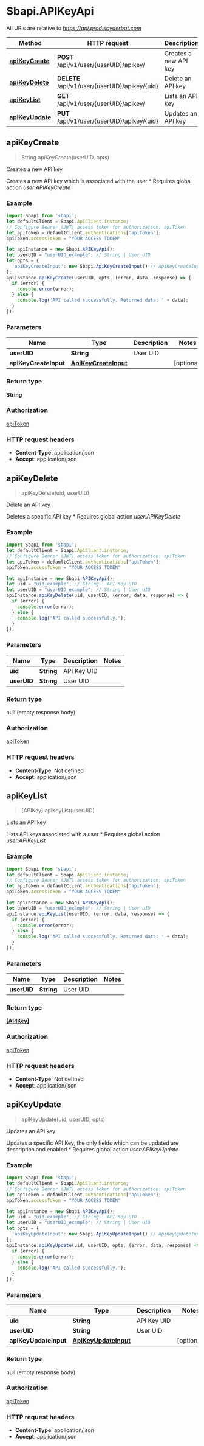 # Sbapi.APIKeyApi

All URIs are relative to *https://api.prod.spyderbat.com*

Method | HTTP request | Description
------------- | ------------- | -------------
[**apiKeyCreate**](APIKeyApi.md#apiKeyCreate) | **POST** /api/v1/user/{userUID}/apikey/ | Creates a new API key
[**apiKeyDelete**](APIKeyApi.md#apiKeyDelete) | **DELETE** /api/v1/user/{userUID}/apikey/{uid} | Delete an API key
[**apiKeyList**](APIKeyApi.md#apiKeyList) | **GET** /api/v1/user/{userUID}/apikey/ | Lists an API key
[**apiKeyUpdate**](APIKeyApi.md#apiKeyUpdate) | **PUT** /api/v1/user/{userUID}/apikey/{uid} | Updates an API key



## apiKeyCreate

> String apiKeyCreate(userUID, opts)

Creates a new API key

 Creates a new API key which is associated with the user    * Requires global action *user:APIKeyCreate* 

### Example

```javascript
import Sbapi from 'sbapi';
let defaultClient = Sbapi.ApiClient.instance;
// Configure Bearer (JWT) access token for authorization: apiToken
let apiToken = defaultClient.authentications['apiToken'];
apiToken.accessToken = "YOUR ACCESS TOKEN"

let apiInstance = new Sbapi.APIKeyApi();
let userUID = "userUID_example"; // String | User UID
let opts = {
  'apiKeyCreateInput': new Sbapi.ApiKeyCreateInput() // ApiKeyCreateInput | 
};
apiInstance.apiKeyCreate(userUID, opts, (error, data, response) => {
  if (error) {
    console.error(error);
  } else {
    console.log('API called successfully. Returned data: ' + data);
  }
});
```

### Parameters


Name | Type | Description  | Notes
------------- | ------------- | ------------- | -------------
 **userUID** | **String**| User UID | 
 **apiKeyCreateInput** | [**ApiKeyCreateInput**](ApiKeyCreateInput.md)|  | [optional] 

### Return type

**String**

### Authorization

[apiToken](../README.md#apiToken)

### HTTP request headers

- **Content-Type**: application/json
- **Accept**: application/json


## apiKeyDelete

> apiKeyDelete(uid, userUID)

Delete an API key

 Deletes a specific API key   * Requires global action *user:APIKeyDelete* 

### Example

```javascript
import Sbapi from 'sbapi';
let defaultClient = Sbapi.ApiClient.instance;
// Configure Bearer (JWT) access token for authorization: apiToken
let apiToken = defaultClient.authentications['apiToken'];
apiToken.accessToken = "YOUR ACCESS TOKEN"

let apiInstance = new Sbapi.APIKeyApi();
let uid = "uid_example"; // String | API Key UID
let userUID = "userUID_example"; // String | User UID
apiInstance.apiKeyDelete(uid, userUID, (error, data, response) => {
  if (error) {
    console.error(error);
  } else {
    console.log('API called successfully.');
  }
});
```

### Parameters


Name | Type | Description  | Notes
------------- | ------------- | ------------- | -------------
 **uid** | **String**| API Key UID | 
 **userUID** | **String**| User UID | 

### Return type

null (empty response body)

### Authorization

[apiToken](../README.md#apiToken)

### HTTP request headers

- **Content-Type**: Not defined
- **Accept**: application/json


## apiKeyList

> [APIKey] apiKeyList(userUID)

Lists an API key

 Lists API keys associated with a user   * Requires global action *user:APIKeyList*  

### Example

```javascript
import Sbapi from 'sbapi';
let defaultClient = Sbapi.ApiClient.instance;
// Configure Bearer (JWT) access token for authorization: apiToken
let apiToken = defaultClient.authentications['apiToken'];
apiToken.accessToken = "YOUR ACCESS TOKEN"

let apiInstance = new Sbapi.APIKeyApi();
let userUID = "userUID_example"; // String | User UID
apiInstance.apiKeyList(userUID, (error, data, response) => {
  if (error) {
    console.error(error);
  } else {
    console.log('API called successfully. Returned data: ' + data);
  }
});
```

### Parameters


Name | Type | Description  | Notes
------------- | ------------- | ------------- | -------------
 **userUID** | **String**| User UID | 

### Return type

[**[APIKey]**](APIKey.md)

### Authorization

[apiToken](../README.md#apiToken)

### HTTP request headers

- **Content-Type**: Not defined
- **Accept**: application/json


## apiKeyUpdate

> apiKeyUpdate(uid, userUID, opts)

Updates an API key

 Updates a specific API Key, the only fields which can be updated are description and enabled   * Requires global action *user:APIKeyUpdate* 

### Example

```javascript
import Sbapi from 'sbapi';
let defaultClient = Sbapi.ApiClient.instance;
// Configure Bearer (JWT) access token for authorization: apiToken
let apiToken = defaultClient.authentications['apiToken'];
apiToken.accessToken = "YOUR ACCESS TOKEN"

let apiInstance = new Sbapi.APIKeyApi();
let uid = "uid_example"; // String | API Key UID
let userUID = "userUID_example"; // String | User UID
let opts = {
  'apiKeyUpdateInput': new Sbapi.ApiKeyUpdateInput() // ApiKeyUpdateInput | 
};
apiInstance.apiKeyUpdate(uid, userUID, opts, (error, data, response) => {
  if (error) {
    console.error(error);
  } else {
    console.log('API called successfully.');
  }
});
```

### Parameters


Name | Type | Description  | Notes
------------- | ------------- | ------------- | -------------
 **uid** | **String**| API Key UID | 
 **userUID** | **String**| User UID | 
 **apiKeyUpdateInput** | [**ApiKeyUpdateInput**](ApiKeyUpdateInput.md)|  | [optional] 

### Return type

null (empty response body)

### Authorization

[apiToken](../README.md#apiToken)

### HTTP request headers

- **Content-Type**: application/json
- **Accept**: application/json

